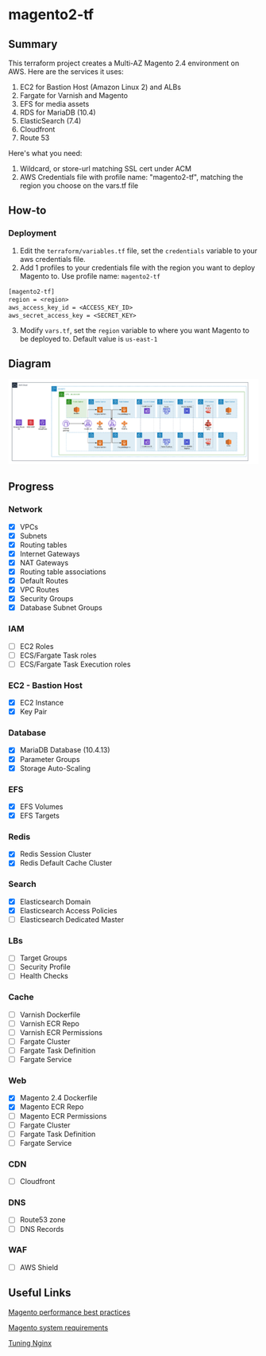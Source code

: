 # magento2-tf

## Summary
This terraform project creates a Multi-AZ Magento 2.4 environment on AWS. Here are the services it uses:

1. EC2 for Bastion Host (Amazon Linux 2) and ALBs
2. Fargate for Varnish and Magento
3. EFS for media assets
4. RDS for MariaDB (10.4)
5. ElasticSearch (7.4)
6. Cloudfront
7. Route 53

Here's what you need:

1. Wildcard, or store-url matching SSL cert under ACM
2. AWS Credentials file with profile name: "magento2-tf", matching the region you choose on the vars.tf file

## How-to
### Deployment
1. Edit the `terraform/variables.tf` file, set the `credentials` variable to your aws credentials file.
2. Add 1 profiles to your credentials file with the region you want to deploy Magento to. Use profile name: `magento2-tf`
```
[magento2-tf]
region = <region>
aws_access_key_id = <ACCESS_KEY_ID>
aws_secret_access_key = <SECRET_KEY>
```
3. Modify `vars.tf`, set the `region` variable to where you want Magento to be deployed to. Default value is `us-east-1`

## Diagram
![screenshot](https://github.com/davoclock/magento2-tf/blob/master/img/magentosingleregion.png)

## Progress
### Network
- [x] VPCs
- [x] Subnets
- [x] Routing tables
- [x] Internet Gateways
- [x] NAT Gateways
- [x] Routing table associations
- [x] Default Routes
- [X] VPC Routes
- [X] Security Groups
- [X] Database Subnet Groups

### IAM
- [ ] EC2 Roles
- [ ] ECS/Fargate Task roles
- [ ] ECS/Fargate Task Execution roles

### EC2 - Bastion Host
- [X] EC2 Instance
- [X] Key Pair

### Database
- [X] MariaDB Database (10.4.13)
- [X] Parameter Groups
- [X] Storage Auto-Scaling

### EFS
- [X] EFS Volumes
- [X] EFS Targets

### Redis
- [X] Redis Session Cluster
- [X] Redis Default Cache Cluster

### Search
- [X] Elasticsearch Domain
- [X] Elasticsearch Access Policies
- [ ] Elasticsearch Dedicated Master

### LBs
- [ ] Target Groups
- [ ] Security Profile
- [ ] Health Checks

### Cache
- [ ] Varnish Dockerfile
- [ ] Varnish ECR Repo
- [ ] Varnish ECR Permissions
- [ ] Fargate Cluster
- [ ] Fargate Task Definition
- [ ] Fargate Service

### Web
- [X] Magento 2.4 Dockerfile
- [X] Magento ECR Repo
- [ ] Magento ECR Permissions
- [ ] Fargate Cluster
- [ ] Fargate Task Definition
- [ ] Fargate Service

### CDN
- [ ] Cloudfront

### DNS
- [ ] Route53 zone
- [ ] DNS Records

### WAF
- [ ] AWS Shield

## Useful Links
[Magento performance best practices](https://devdocs.magento.com/guides/v2.3/performance-best-practices/software.html)

[Magento system requirements](https://devdocs.magento.com/guides/v2.3/install-gde/system-requirements-tech.html)

[Tuning Nginx](https://www.nginx.com/blog/tuning-nginx/)
